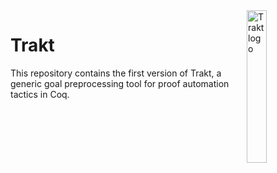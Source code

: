 <img align="right" src="https://github.com/ecranceMERCE/trakt/raw/master/logo.png" alt="Trakt logo" width="25%" />

# Trakt

This repository contains the first version of Trakt, a generic goal preprocessing tool for proof automation tactics in Coq.
